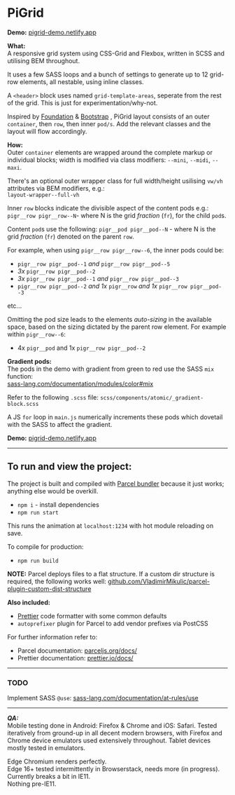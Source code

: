 # PiGrid

**Demo:** [pigrid-demo.netlify.app](https://pigrid-demo.netlify.app/)

**What:** \
A responsive grid system using CSS-Grid and Flexbox, written in SCSS and utilising BEM throughout.

It uses a few SASS loops and a bunch of settings to generate up to 12 grid-row elements, all nestable, using inline classes.

A `<header>` block uses named `grid-template-areas`, seperate from the rest of the grid. This is just for experimentation/why-not.

Inspired by [Foundation](https://foundation.zurb.com/sites/docs/) & [Bootstrap](https://getbootstrap.com/docs/4.3/getting-started/introduction/) , PiGrid layout consists of an outer `container`, then `row`, then inner `pod/s`. Add the relevant classes and the layout will flow accordingly.

**How:** \
Outer `container` elements are wrapped around the complete markup or individual blocks; width is modified via class modifiers: `--mini`, `--midi`, `--maxi`.

There's an optional outer wrapper class for full width/height usilising `vw/vh` attributes via BEM modifiers, e.g.: \
`layout-wrapper--full-vh`

Inner `row` blocks indicate the divisible aspect of the content pods e.g.:
`pigr__row pigr__row--N`- where N is the grid _fraction_ (`fr`), for the child `pod`s.

Content `pod`s use the following: `pigr__pod pigr__pod--N` - where N is the grid _fraction_ (`fr`) denoted on the parent `row`.

For example, when using `pigr__row pigr__row--6`, the inner pods could be:

- `pigr__row pigr__pod--1` _and_ `pigr__row pigr__pod--5`
- _3x_ `pigr__row pigr__pod--2`
- _3x_ `pigr__row pigr__pod--1` _and_ `pigr__row pigr__pod--3`
- `pigr__row pigr__pod--2` _and 1x_ `pigr__row` _and 1x_ `pigr__row pigr__pod--3`

etc...

Omitting the pod size leads to the elements _auto-sizing_ in the available space, based on the sizing dictated by the parent row element. For example within `pigr__row--6`:

- 4x `pigr__pod` and 1x `pigr__row pigr__pod--2`

**Gradient pods:** \
The pods in the demo with gradient from green to red use the SASS `mix` function: \
[sass-lang.com/documentation/modules/color#mix](https://sass-lang.com/documentation/modules/color#mix)

Refer to the following `.scss` file: `scss/components/atomic/_gradient-block.scss`

A JS `for` loop in `main.js` numerically increments these pods which dovetail with the SASS to affect the gradient.

**Demo:** [pigrid-demo.netlify.app](https://pigrid-demo.netlify.app/)

---

## To run and view the project:

The project is built and compiled with [Parcel bundler](https://parceljs.org/) because it just works; anything else would be overkill.

- `npm i` - install dependencies
- `npm run start`

This runs the animation at `localhost:1234` with hot module reloading on save.

To compile for production:

- `npm run build`

**NOTE:**
Parcel deploys files to a flat structure. If a custom dir structure is required, the following works well: [github.com/VladimirMikulic/parcel-plugin-custom-dist-structure](https://github.com/VladimirMikulic/parcel-plugin-custom-dist-structure)

**Also included:**

- [Prettier](https://prettier.io/) code formatter with some common defaults
- `autoprefixer` plugin for Parcel to add vendor prefixes via PostCSS

For further information refer to:

- Parcel documentation: [parceljs.org/docs/](https://parceljs.org/docs/)
- Prettier documentation: [prettier.io/docs/](https://prettier.io/docs/en/index.html)

---

### TODO

Implement SASS `@use`: [sass-lang.com/documentation/at-rules/use](https://sass-lang.com/documentation/at-rules/use)

---

**_QA:_** \
Mobile testing done in Android: Firefox & Chrome and iOS: Safari.
Tested iteratively from ground-up in all decent modern browsers, with Firefox and Chrome device emulators used extensively throughout.
Tablet devices mostly tested in emulators.

Edge Chromium renders perfectly. \
Edge 16+ tested intermittently in Browserstack, needs more (in progress). \
Currently breaks a bit in IE11. \
Nothing pre-IE11.
